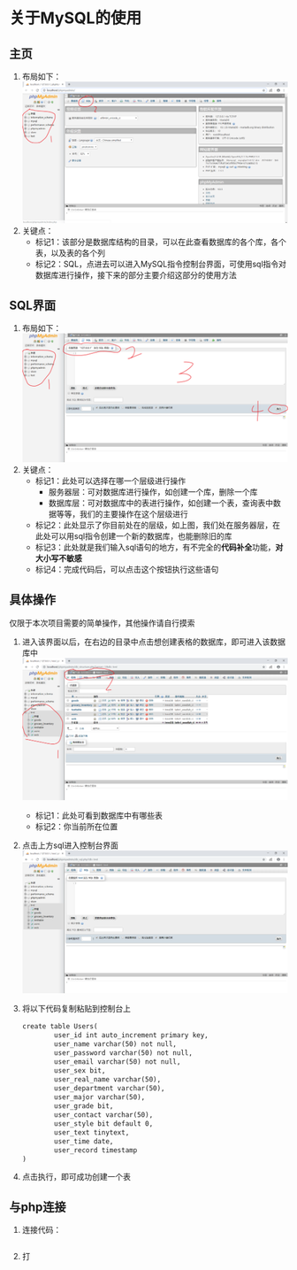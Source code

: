 # 关于MySQL的使用

## 主页

1. 布局如下：![index](image/mysql_index.png)
2. 关键点：
   * 标记1：该部分是数据库结构的目录，可以在此查看数据库的各个库，各个表，以及表的各个列
   * 标记2：SQL，点进去可以进入MySQL指令控制台界面，可使用sql指令对数据库进行操作，接下来的部分主要介绍这部分的使用方法

## SQL界面

1. 布局如下：![sql](image/mysql_sql.png)
2. 关键点：
    * 标记1：此处可以选择在哪一个层级进行操作
      * 服务器层：可对数据库进行操作，如创建一个库，删除一个库
      * 数据库层：可对数据库中的表进行操作，如创建一个表，查询表中数据等等，我们的主要操作在这个层级进行
    * 标记2：此处显示了你目前处在的层级，如上图，我们处在服务器层，在此处可以用sql指令创建一个新的数据库，也能删除旧的库
    * 标记3：此处就是我们输入sql语句的地方，有不完全的**代码补全**功能，**对大小写不敏感**
    * 标记4：完成代码后，可以点击这个按钮执行这些语句

## 具体操作

仅限于本次项目需要的简单操作，其他操作请自行摸索

1. 进入该界面以后，在右边的目录中点击想创建表格的数据库，即可进入该数据库中![ku](image/mysql_db.png)
    * 标记1：此处可看到数据库中有哪些表
    * 标记2：你当前所在位置
2. 点击上方sql进入控制台界面![ku_sql](image/mysql_db_sqk.png)
3. 将以下代码复制粘贴到控制台上
    ~~~
    create table Users(
            user_id int auto_increment primary key,
            user_name varchar(50) not null,
            user_password varchar(50) not null,
            user_email varchar(50) not null,
            user_sex bit,
            user_real_name varchar(50),
            user_department varchar(50),
            user_major varchar(50),
            user_grade bit,
            user_contact varchar(50),
            user_style bit default 0,
            user_text tinytext,
            user_time date,
            user_record timestamp
    )
    ~~~

4. 点击执行，即可成功创建一个表

## 与php连接

1. 连接代码：
~~~

~~~
2. 打